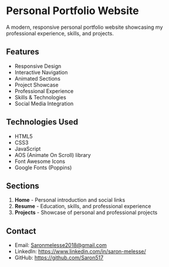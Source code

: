 # Personal Portfolio Website

A modern, responsive personal portfolio website showcasing my professional experience, skills, and projects.

## Features

- Responsive Design
- Interactive Navigation
- Animated Sections
- Project Showcase
- Professional Experience
- Skills & Technologies
- Social Media Integration

## Technologies Used

- HTML5
- CSS3
- JavaScript
- AOS (Animate On Scroll) library
- Font Awesome Icons
- Google Fonts (Poppins)

## Sections

1. **Home** - Personal introduction and social links
2. **Resume** - Education, skills, and professional experience
3. **Projects** - Showcase of personal and professional projects

## Contact

- Email: Saronmelesse2018@gmail.com
- LinkedIn: https://www.linkedin.com/in/saron-melesse/
- GitHub: https://github.com/Saron517 

